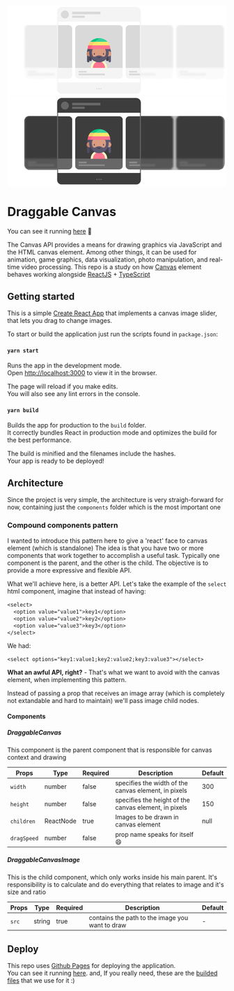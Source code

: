 ![draggable-canvas-logo-light](./docs/readme-light.png#gh-light-mode-only)
![draggable-canvas-logo-dark](./docs/readme-dark.png#gh-dark-mode-only)

# Draggable Canvas

You can see it running [here](https://alan-oliv.github.io/draggable-canvas/) 🚀

The Canvas API provides a means for drawing graphics via JavaScript and the HTML canvas element. Among other things, it can be used for animation, game graphics, data visualization, photo manipulation, and real-time video processing.
This repo is a study on how [Canvas](https://developer.mozilla.org/en-US/docs/Web/API/Canvas_API) element behaves working alongside [ReactJS](https://https://reactjs.org/) + [TypeScript](https://www.typescriptlang.org/)

## Getting started

This is a simple [Create React App](https://create-react-app.dev/) that implements a canvas image slider, that lets you drag to change images.

To start or build the application just run the scripts found in `package.json`:

#### `yarn start`

Runs the app in the development mode.\
Open [http://localhost:3000](http://localhost:3000) to view it in the browser.

The page will reload if you make edits.\
You will also see any lint errors in the console.

#### `yarn build`

Builds the app for production to the `build` folder.\
It correctly bundles React in production mode and optimizes the build for the best performance.

The build is minified and the filenames include the hashes.\
Your app is ready to be deployed!

## Architecture

Since the project is very simple, the architecture is very straigh-forward for now, containing just the `components` folder which is the most important one

### Compound components pattern

I wanted to introduce this pattern here to give a 'react' face to canvas element (which is standalone)
The idea is that you have two or more components that work together to accomplish a useful task. Typically one component is the parent, and the other is the child. The objective is to provide a more expressive and flexible API.

What we'll achieve here, is a better API.
Let's take the example of the `select` html component, imagine that instead of having:

```
<select>
  <option value="value1">key1</option>
  <option value="value2">key2</option>
  <option value="value3">key3</option>
</select>
```

We had:

```
<select options="key1:value1;key2:value2;key3:value3"></select>
```

**What an awful API, right?** - That's what we want to avoid with the canvas element, when implementing this pattern.

Instead of passing a prop that receives an image array (which is completely not extandable and hard to maintain) we'll pass image child nodes.

#### Components

##### DraggableCanvas

This component is the parent component that is responsible for canvas context and drawing

| Props       | Type      | Required | Description                                           | Default |
| ----------- | --------- | -------- | ----------------------------------------------------- | ------- |
| `width`     | number    | false    | specifies the width of the canvas element, in pixels  | 300     |
| `height`    | number    | false    | specifies the height of the canvas element, in pixels | 150     |
| `children`  | ReactNode | true     | Images to be drawn in canvas element                  | null    |
| `dragSpeed` | number    | false    | prop name speaks for itself 😄                        |

##### DraggableCanvasImage

This is the child component, which only works inside his main parent.
It's responsibility is to calculate and do everything that relates to image and it's size and ratio

| Props | Type   | Required | Description                                     | Default |
| ----- | ------ | -------- | ----------------------------------------------- | ------- |
| `src` | string | true     | contains the path to the image you want to draw | -       |

## Deploy

This repo uses [Github Pages](https://pages.github.com/) for deploying the application.\
You can see it running [here](https://alan-oliv.github.io/draggable-canvas/). and, If you really need, these are the [builded files](https://github.com/alan-oliv/draggable-canvas/tree/gh-pages) that we use for it :)
